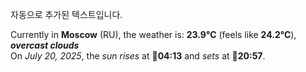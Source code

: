 
자동으로 추가된 텍스트입니다.

<!--START_SECTION:weather:moscow-->
Currently in **Moscow** (RU), the weather is: **23.9°C** (feels like **24.2°C**), ***overcast clouds***<br/>
On *July 20, 2025*, the *sun rises* at 🌅**04:13** and *sets* at 🌇**20:57**.
<!--END_SECTION:weather-->
